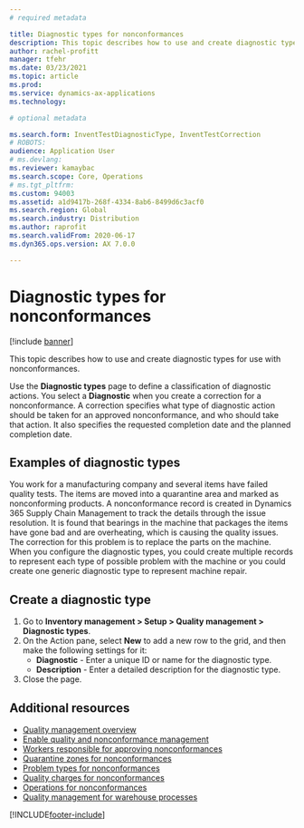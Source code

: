 ```yaml
---
# required metadata

title: Diagnostic types for nonconformances
description: This topic describes how to use and create diagnostic types for use with nonconformances.
author: rachel-profitt
manager: tfehr
ms.date: 03/23/2021
ms.topic: article
ms.prod:
ms.service: dynamics-ax-applications
ms.technology:

# optional metadata

ms.search.form: InventTestDiagnosticType, InventTestCorrection
# ROBOTS:
audience: Application User
# ms.devlang:
ms.reviewer: kamaybac
ms.search.scope: Core, Operations
# ms.tgt_pltfrm:
ms.custom: 94003
ms.assetid: a1d9417b-268f-4334-8ab6-8499d6c3acf0
ms.search.region: Global
ms.search.industry: Distribution
ms.author: raprofit
ms.search.validFrom: 2020-06-17
ms.dyn365.ops.version: AX 7.0.0

---
```


# Diagnostic types for nonconformances

[!include [banner](../includes/banner.md)]

This topic describes how to use and create diagnostic types for use with nonconformances.

Use the **Diagnostic types** page to define a classification of diagnostic actions. You select a **Diagnostic** when you create a correction for a nonconformance. A correction specifies what type of diagnostic action should be taken for an approved nonconformance, and who should take that action. It also specifies the requested completion date and the planned completion date.

## Examples of diagnostic types

You work for a manufacturing company and several items have failed quality tests. The items are moved into a quarantine area and marked as nonconforming products. A nonconformance record is created in Dynamics 365 Supply Chain Management to track the details through the issue resolution. It is found that bearings in the machine that packages the items have gone bad and are overheating, which is causing the quality issues. The correction for this problem is to replace the parts on the machine. When you configure the diagnostic types, you could create multiple records to represent each type of possible problem with the machine or you could create one generic diagnostic type to represent machine repair.

## Create a diagnostic type

1. Go to **Inventory management >  Setup > Quality management > Diagnostic types**.
1. On the Action pane, select **New** to add a new row to the grid, and then make the following settings for it:
    - **Diagnostic** - Enter a unique ID or name for the diagnostic type.
    - **Description** - Enter a detailed description for the diagnostic type.
1. Close the page.

## Additional resources

- [Quality management overview](quality-management-processes.md)
- [Enable quality and nonconformance management](enable-quality-management.md)
- [Workers responsible for approving nonconformances](quality-responsible-workers.md)
- [Quarantine zones for nonconformances](quality-quarantine-zones.md)
- [Problem types for nonconformances](quality-problem-types.md)
- [Quality charges for nonconformances](quality-charges.md)
- [Operations for nonconformances](quality-operations.md)
- [Quality management for warehouse processes](quality-management-for-warehouses-processes.md)


[!INCLUDE[footer-include](../../includes/footer-banner.md)]
